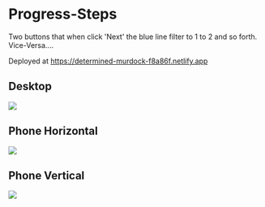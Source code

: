 # Progress-Steps
Two buttons that when click 'Next' the blue line filter to 1 to 2 and so forth. Vice-Versa....

Deployed at 
https://determined-murdock-f8a86f.netlify.app


## Desktop
![](https://media.giphy.com/media/oJuvL9Vp7uBIlekNyO/giphy.gif)

## Phone Horizontal
![](https://media.giphy.com/media/fYx4P21zU5HxZHQomQ/giphy.gif)

## Phone Vertical
![](https://media.giphy.com/media/3lKs35Wo4H1PyYQ2oJ/giphy.gif)